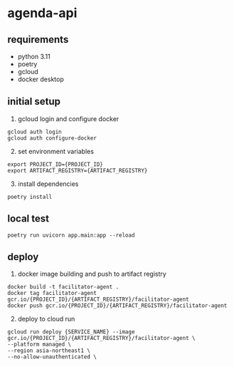 # agenda-api

## requirements
- python 3.11
- poetry
- gcloud
- docker desktop

## initial setup
1. gcloud login and configure docker
```
gcloud auth login
gcloud auth configure-docker
```

2. set environment variables
```
export PROJECT_ID={PROJECT_ID}
export ARTIFACT_REGISTRY={ARTIFACT_REGISTRY}
```

3. install dependencies
```
poetry install
```

## local test
```
poetry run uvicorn app.main:app --reload
```


## deploy
1. docker image building and push to artifact registry

```
docker build -t facilitator-agent .
docker tag facilitator-agent gcr.io/{PROJECT_ID}/{ARTIFACT_REGISTRY}/facilitator-agent
docker push gcr.io/{PROJECT_ID}/{ARTIFACT_REGISTRY}/facilitator-agent
```

2. deploy to cloud run

```
gcloud run deploy {SERVICE_NAME} --image gcr.io/{PROJECT_ID}/{ARTIFACT_REGISTRY}/facilitator-agent \
--platform managed \
--region asia-northeast1 \
--no-allow-unauthenticated \
```
